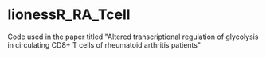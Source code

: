 # lionessR_RA_Tcell
Code used in the paper titled "Altered transcriptional regulation of glycolysis in circulating CD8+ T  cells of rheumatoid arthritis patients"
